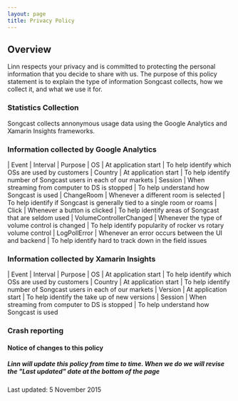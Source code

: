 ```yaml
---
layout: page
title: Privacy Policy
---
```


## Overview

Linn respects your privacy and is committed to protecting the personal information that you decide to share with us. The purpose of this policy statement is to explain the type of information Songcast collects, how we collect it, and what we use it for.

### Statistics Collection

Songcast collects annonymous usage data using the Google Analytics and Xamarin Insights frameworks. 

### Information collected by Google Analytics

| Event | Interval | Purpose
| OS | At application start | To help identify which OSs are used by customers
| Country | At application start | To help identify number of Songcast users in each of our markets
| Session | When streaming from computer to DS is stopped | To help understand how Songcast is used
| ChangeRoom | Whenever a different room is selected | To help identify if Songcast is generally tied to a single room or roams
| Click | Whenever a button is clicked | To help identify areas of Songcast that are seldom used
| VolumeControllerChanged | Whenever the type of volume control is changed | To help identify popularity of rocker vs rotary volume control
| LogPollError | Whenever an error occurs between the UI and backend | To help identify hard to track down in the field issues

### Information collected by Xamarin Insights

| Event | Interval | Purpose
| OS | At application start | To help identify which OSs are used by customers
| Country | At application start | To help identify number of Songcast users in each of our markets
| Version | At application start | To help identify the take up of new versions
| Session | When streaming from computer to DS is stopped | To help understand how Songcast is used

### Crash reporting

#### Notice of changes to this policy

##### Linn will update this policy from time to time. When we do we will revise the "Last updated" date at the bottom of the page

Last updated: 5 November 2015
